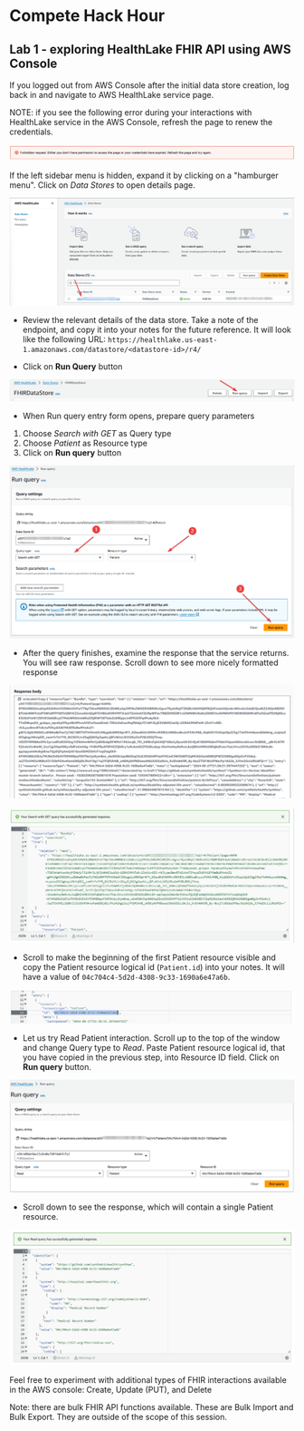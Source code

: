# Compete Hack Hour
## Lab 1 - exploring HealthLake FHIR API using AWS Console

If you logged out from AWS Console after the initial data store creation, log back in and navigate to AWS HealthLake service page. 

NOTE: if you see the following error during your interactions with HealthLake service in the AWS Console, refresh the page to renew the credentials.

![AWS expired credentials](/docs/assets/99-expired-credentials.png)

If the left sidebar menu is hidden, expand it by clicking on a "hamburger menu". Click on *Data Stores* to open details page.

![HealthLake click to see details](/docs/assets/07-healthlake-datastore-click-details.png)

* Review the relevant details of the data store. Take a note of the endpoint, and copy it into your notes for the future reference. It will look like the following URL: `https://healthlake.us-east-1.amazonaws.com/datastore/<datastore-id>/r4/` 

* Click on **Run Query** button

![HealthLake click on run query](/docs/assets/09-healthlake-click-on-runquery.png)

* When Run query entry form opens, prepare query parameters
1. Choose *Search with GET* as Query type
2. Choose *Patient* as Resource type
3. Click on **Run query** button

![HealthLake GET Patient query](/docs/assets/10-healthlake-get-patient-query.png)

* After the query finishes, examine the response that the service returns. You will see raw response. Scroll down to see more nicely formatted response

![HealthLake GET Patient raw](/docs/assets/11-healthlake-patient-response-1.png)

![HealthLake GET Patient formatted](/docs/assets/12-healthlake-patient-response-2.png)

* Scroll to make the beginning of the first Patient resource visible and copy the Patient resource logical id (`Patient.id`) into your notes. It will have a value of `04c704c4-5d2d-4308-9c33-1690a6e47a6b`.

![HealthLake Patient id](/docs/assets/13-healthlake-patient-id.png)

* Let us try Read Patient interaction. Scroll up to the top of the window and change Query type to *Read*. Paste Patient resource logical id, that you have copied in the previous step, into Resource ID field. Click on **Run query** button.

![HealthLake Read Patient query](/docs/assets/14-healthlake-read-patient-query.png)

* Scroll down to see the response, which will contain a single Patient resource.

![HealthLake Read Patient response](/docs/assets/15-healthlake-read-patient-response.png)

Feel free to experiment with additional types of FHIR interactions available in the AWS console: Create, Update (PUT), and Delete

Note: there are bulk FHIR API functions available. These are Bulk Import and Bulk Export. They are outside of the scope of this session.
